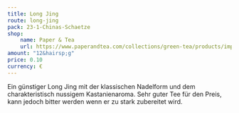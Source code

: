 ```yaml
---
title: Long Jing
route: long-jing
pack: 23-1-Chinas-Schaetze
shop:
    name: Paper & Tea
    url: https://www.paperandtea.com/collections/green-tea/products/imperial-dragon-n-302?variant=31685522423879
amount: "12&hairsp;g"
price: 0.10
currency: €
---
```

Ein günstiger Long Jing mit der klassischen Nadelform und dem charakteristisch nussigem Kastanienaroma. Sehr guter Tee für den Preis, kann jedoch bitter werden wenn er zu stark zubereitet wird.